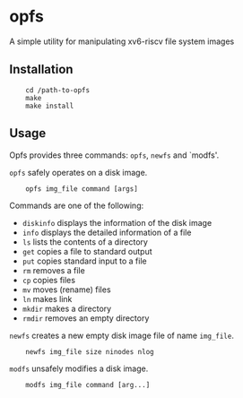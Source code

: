 opfs
========
A simple utility for manipulating xv6-riscv file system images

## Installation

```
    cd /path-to-opfs
    make
    make install
```

## Usage

Opfs provides three commands: `opfs`, `newfs` and `modfs'.

`opfs` safely operates on a disk image.
```
    opfs img_file command [args]
```
Commands are one of the following:

* `diskinfo` displays the information of the disk image
* `info` displays the detailed information of a file
* `ls` lists the contents of a directory
* `get` copies a file to standard output
* `put` copies standard input to a file
* `rm` removes a file
* `cp` copies files
* `mv` moves (rename) files
* `ln` makes link
* `mkdir` makes a directory
* `rmdir` removes an empty directory 


`newfs` creates a new empty disk image file of name `img_file`.
```
    newfs img_file size ninodes nlog
```

`modfs` unsafely modifies a disk image.
```
    modfs img_file command [arg...]
```

